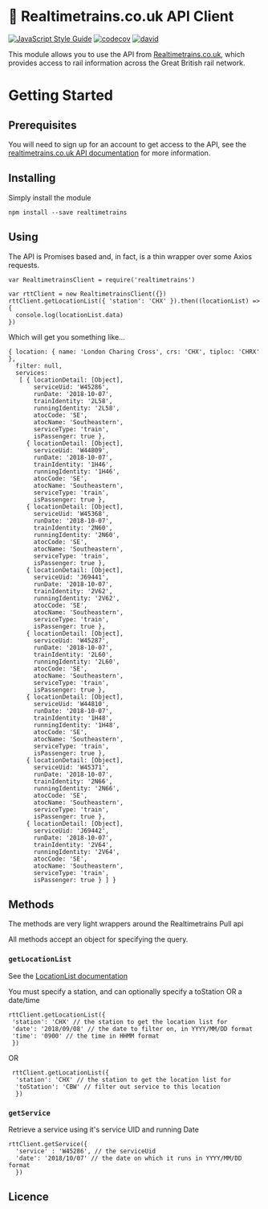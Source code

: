 # 🚆 Realtimetrains.co.uk API Client
[![JavaScript Style Guide](https://img.shields.io/badge/code_style-standard-brightgreen.svg)](https://standardjs.com) [![codecov](https://codecov.io/gh/naxxfish/realtimetrains-api/branch/master/graph/badge.svg)](https://codecov.io/gh/naxxfish/realtimetrains-api)
[![david](https://david-dm.org/naxxfish/realtimetrains-api.svg)](https://david-dm.org/naxxfish/realtimetrains-api.svg)

This module allows you to use the API from [Realtimetrains.co.uk](https://realtimetrains.co.uk), which provides access to rail information across the Great British rail network.

# Getting Started

## Prerequisites
You will need to sign up for an account to get access to the API, see the [realtimetrains.co.uk API documentation](http://www.realtimetrains.co.uk/api) for more information.  

## Installing

Simply install the module

    npm install --save realtimetrains


## Using

The API is Promises based and, in fact, is a thin wrapper over some Axios requests.  

```
var RealtimetrainsClient = require('realtimetrains')

var rttClient = new RealtimetrainsClient({})
rttClient.getLocationList({ 'station': 'CHX' }).then((locationList) => {
  console.log(locationList.data)
})

```
Which will get you something like...
```
{ location: { name: 'London Charing Cross', crs: 'CHX', tiploc: 'CHRX' },
  filter: null,
  services:
   [ { locationDetail: [Object],
       serviceUid: 'W45286',
       runDate: '2018-10-07',
       trainIdentity: '2L58',
       runningIdentity: '2L58',
       atocCode: 'SE',
       atocName: 'Southeastern',
       serviceType: 'train',
       isPassenger: true },
     { locationDetail: [Object],
       serviceUid: 'W44809',
       runDate: '2018-10-07',
       trainIdentity: '1H46',
       runningIdentity: '1H46',
       atocCode: 'SE',
       atocName: 'Southeastern',
       serviceType: 'train',
       isPassenger: true },
     { locationDetail: [Object],
       serviceUid: 'W45368',
       runDate: '2018-10-07',
       trainIdentity: '2N60',
       runningIdentity: '2N60',
       atocCode: 'SE',
       atocName: 'Southeastern',
       serviceType: 'train',
       isPassenger: true },
     { locationDetail: [Object],
       serviceUid: 'J69441',
       runDate: '2018-10-07',
       trainIdentity: '2V62',
       runningIdentity: '2V62',
       atocCode: 'SE',
       atocName: 'Southeastern',
       serviceType: 'train',
       isPassenger: true },
     { locationDetail: [Object],
       serviceUid: 'W45287',
       runDate: '2018-10-07',
       trainIdentity: '2L60',
       runningIdentity: '2L60',
       atocCode: 'SE',
       atocName: 'Southeastern',
       serviceType: 'train',
       isPassenger: true },
     { locationDetail: [Object],
       serviceUid: 'W44810',
       runDate: '2018-10-07',
       trainIdentity: '1H48',
       runningIdentity: '1H48',
       atocCode: 'SE',
       atocName: 'Southeastern',
       serviceType: 'train',
       isPassenger: true },
     { locationDetail: [Object],
       serviceUid: 'W45371',
       runDate: '2018-10-07',
       trainIdentity: '2N66',
       runningIdentity: '2N66',
       atocCode: 'SE',
       atocName: 'Southeastern',
       serviceType: 'train',
       isPassenger: true },
     { locationDetail: [Object],
       serviceUid: 'J69442',
       runDate: '2018-10-07',
       trainIdentity: '2V64',
       runningIdentity: '2V64',
       atocCode: 'SE',
       atocName: 'Southeastern',
       serviceType: 'train',
       isPassenger: true } ] }
```
## Methods

The methods are very light wrappers around the Realtimetrains Pull api

All methods accept an object for specifying the query.

### ```getLocationList```
See the [LocationList documentation](http://www.realtimetrains.co.uk/api/pull/locationlist)

You must specify a station, and can optionally specify a toStation OR a date/time

    rttClient.getLocationList({
     'station': 'CHX' // the station to get the location list for
     'date': '2018/09/08' // the date to filter on, in YYYY/MM/DD format
     'time': '0900' // the time in HHMM format
     })

OR

     rttClient.getLocationList({
      'station': 'CHX' // the station to get the location list for
      'toStation': 'CBW' // filter out service to this location
      })

### ```getService```
Retrieve a service using it's service UID and running Date

    rttClient.getService({
      'service' : 'W45286', // the serviceUid
      'date': '2018/10/07' // the date on which it runs in YYYY/MM/DD format
      })

## Licence
